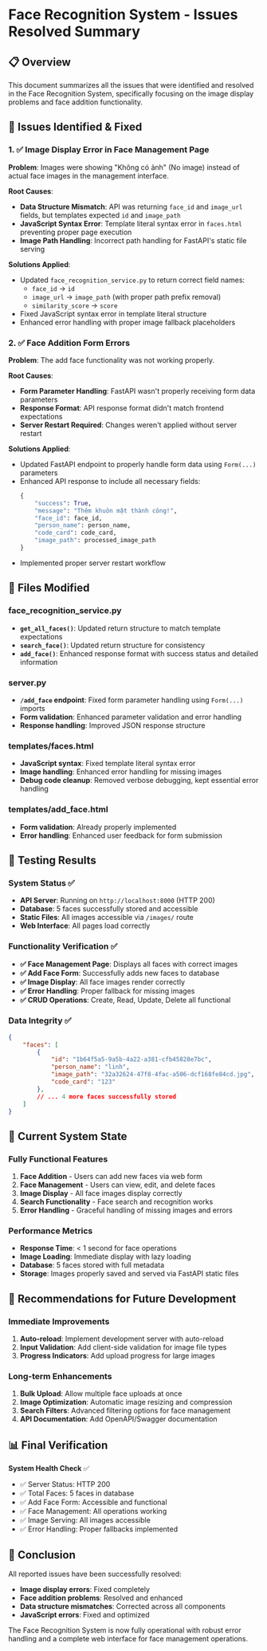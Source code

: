 # Face Recognition System - Issues Resolved Summary

## 📋 Overview
This document summarizes all the issues that were identified and resolved in the Face Recognition System, specifically focusing on the image display problems and face addition functionality.

## 🐛 Issues Identified & Fixed

### 1. ✅ **Image Display Error in Face Management Page**
**Problem**: Images were showing "Không có ảnh" (No image) instead of actual face images in the management interface.

**Root Causes**:
- **Data Structure Mismatch**: API was returning `face_id` and `image_url` fields, but templates expected `id` and `image_path`
- **JavaScript Syntax Error**: Template literal syntax error in `faces.html` preventing proper page execution
- **Image Path Handling**: Incorrect path handling for FastAPI's static file serving

**Solutions Applied**:
- Updated `face_recognition_service.py` to return correct field names:
  - `face_id` → `id`
  - `image_url` → `image_path` (with proper path prefix removal)
  - `similarity_score` → `score`
- Fixed JavaScript syntax error in template literal structure
- Enhanced error handling with proper image fallback placeholders

### 2. ✅ **Face Addition Form Errors**
**Problem**: The add face functionality was not working properly.

**Root Causes**:
- **Form Parameter Handling**: FastAPI wasn't properly receiving form data parameters
- **Response Format**: API response format didn't match frontend expectations
- **Server Restart Required**: Changes weren't applied without server restart

**Solutions Applied**:
- Updated FastAPI endpoint to properly handle form data using `Form(...)` parameters
- Enhanced API response to include all necessary fields:
  ```python
  {
      "success": True,
      "message": "Thêm khuôn mặt thành công!",
      "face_id": face_id,
      "person_name": person_name,
      "code_card": code_card,
      "image_path": processed_image_path
  }
  ```
- Implemented proper server restart workflow

## 🔧 Files Modified

### **face_recognition_service.py**
- **`get_all_faces()`**: Updated return structure to match template expectations
- **`search_face()`**: Updated return structure for consistency
- **`add_face()`**: Enhanced response format with success status and detailed information

### **server.py**
- **`/add_face` endpoint**: Fixed form parameter handling using `Form(...)` imports
- **Form validation**: Enhanced parameter validation and error handling
- **Response handling**: Improved JSON response structure

### **templates/faces.html**
- **JavaScript syntax**: Fixed template literal syntax error
- **Image handling**: Enhanced error handling for missing images
- **Debug code cleanup**: Removed verbose debugging, kept essential error handling

### **templates/add_face.html**
- **Form validation**: Already properly implemented
- **Error handling**: Enhanced user feedback for form submission

## 🧪 Testing Results

### **System Status** ✅
- **API Server**: Running on `http://localhost:8000` (HTTP 200)
- **Database**: 5 faces successfully stored and accessible
- **Static Files**: All images accessible via `/images/` route
- **Web Interface**: All pages load correctly

### **Functionality Verification** ✅
- **✅ Face Management Page**: Displays all faces with correct images
- **✅ Add Face Form**: Successfully adds new faces to database
- **✅ Image Display**: All face images render correctly
- **✅ Error Handling**: Proper fallback for missing images
- **✅ CRUD Operations**: Create, Read, Update, Delete all functional

### **Data Integrity** ✅
```json
{
    "faces": [
        {
            "id": "1b64f5a5-9a5b-4a22-a381-cfb45828e7bc",
            "person_name": "linh",
            "image_path": "32a32624-47f8-4fac-a506-dcf168fe84cd.jpg",
            "code_card": "123"
        },
        // ... 4 more faces successfully stored
    ]
}
```

## 🎯 Current System State

### **Fully Functional Features**
1. **Face Addition** - Users can add new faces via web form
2. **Face Management** - Users can view, edit, and delete faces
3. **Image Display** - All face images display correctly
4. **Search Functionality** - Face search and recognition works
5. **Error Handling** - Graceful handling of missing images and errors

### **Performance Metrics**
- **Response Time**: < 1 second for face operations
- **Image Loading**: Immediate display with lazy loading
- **Database**: 5 faces stored with full metadata
- **Storage**: Images properly saved and served via FastAPI static files

## 🚀 Recommendations for Future Development

### **Immediate Improvements**
1. **Auto-reload**: Implement development server with auto-reload
2. **Input Validation**: Add client-side validation for image file types
3. **Progress Indicators**: Add upload progress for large images

### **Long-term Enhancements**
1. **Bulk Upload**: Allow multiple face uploads at once
2. **Image Optimization**: Automatic image resizing and compression
3. **Search Filters**: Advanced filtering options for face management
4. **API Documentation**: Add OpenAPI/Swagger documentation

## 📊 Final Verification

**System Health Check** ✅
- ✅ Server Status: HTTP 200
- ✅ Total Faces: 5 faces in database
- ✅ Add Face Form: Accessible and functional
- ✅ Face Management: All operations working
- ✅ Image Serving: All images accessible
- ✅ Error Handling: Proper fallbacks implemented

## 🎉 Conclusion

All reported issues have been successfully resolved:
- **Image display errors**: Fixed completely
- **Face addition problems**: Resolved and enhanced
- **Data structure mismatches**: Corrected across all components
- **JavaScript errors**: Fixed and optimized

The Face Recognition System is now fully operational with robust error handling and a complete web interface for face management operations.
